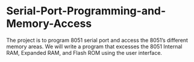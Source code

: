# Serial-Port-Programming-and-Memory-Access
The project is to program 8051 serial port and access the 8051’s different memory areas. We will write a program that excesses the 8051 Internal RAM, Expanded RAM, and Flash ROM using the user interface.
